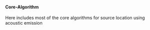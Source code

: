 #### Core-Algorithm ####
Here includes most of the core algorithms for source location using acoustic emission 
